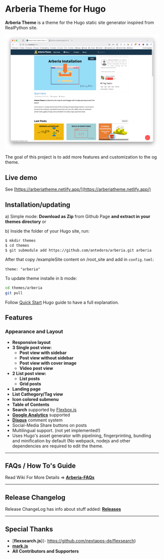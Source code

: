 # Arberia Theme for Hugo

**Arberia Theme** is a theme for the Hugo static site generator inspired from RealPython site.

![Arberia Theme Screenshot](https://github.com/antedoro/arberia/blob/master/static/img/screenshot.png)

The goal of this project is to add more features and customization to the og theme.

## Live demo

See [https://arberiatheme.netlify.app/](https://arberiatheme.netlify.app/)

## Installation/updating

a) Simple mode: **Download as Zip** from Github Page **and extract in your themes directory** or

b) Inside the folder of your Hugo site, run:

    $ mkdir themes
    $ cd themes
    $ git submodule add https://github.com/antedoro/arberia.git arberia
    

After that copy /exampleSite content on /root_site and add in `config.toml`:

`theme: "arberia"`

    
To update theme installe in b mode:

```bash
cd themes/arberia
git pull
```

Follow [Quick Start](https://gohugo.io/getting-started/quick-start/) Hugo guide to have a full explanation.
    

## Features

### Appearance and Layout

- **Responsive layout**
- **3 Single post view:**
  - **Post view with sidebar**
  - **Post view without sidebar**
  - **Post view with cover image**
  - **Video post view**
- **2 List post view:**
  - **List posts**
  - **Grid posts**
- **Landing page**
- **List Cathegory/Tag view**
- **Icon colored submenu**
- **Table of Contents**
- **Search** supported by [Flexbox.js](flexbox.js)
- **[Google Analytics](https://analytics.google.com/analytics)** supported
- **[Disqus](https://disqus.com)** comment system
- Social-Media Share buttons on posts
- Multilingual support. (not yet implemented!)
- Uses Hugo's asset generator with pipelining, fingerprinting, bundling and minification by default (No webpack, nodejs and other dependencies are required to edit the theme.

---


## FAQs / How To's Guide

Read Wiki For More Details => **[Arberia-FAQs]()**

---

## Release Changelog

Release ChangeLog has info about stuff added: **[Releases](https://github.com/antedoro/arberia/releases)**


---

## Special Thanks

- [**flexsearch.js**](- https://github.com/nextapps-de/flexsearch)
- [**mark.js**](https://github.com/julmot/mark.js)
- **All Contributors and Supporters**
